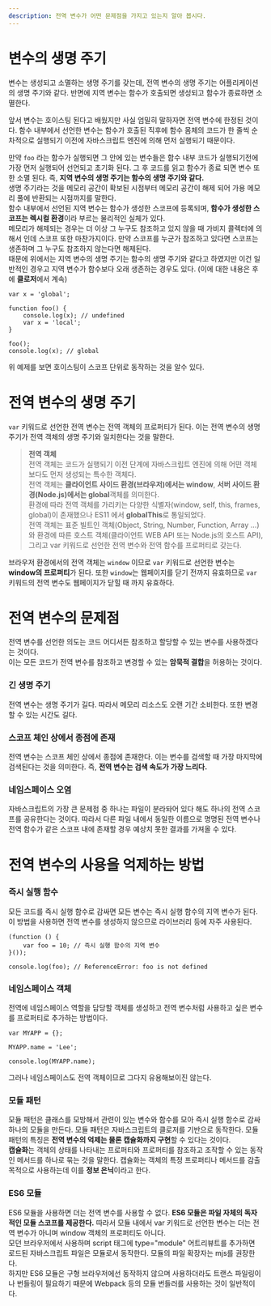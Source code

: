 ```yaml
---
description: 전역 변수가 어떤 문제점을 가지고 있는지 알아 봅시다.
---
```


# 변수의 생명 주기
변수는 생성되고 소멸하는 생명 주기를 갖는데, 전역 변수의 생명 주기는 어플리케이션의 생명 주기와 같다. 반면에 지역 변수는 함수가 호출되면 생성되고 함수가 종료하면 소멸한다. <br>

앞서 변수는 호이스팅 된다고 배웠지만 사실 엄밀히 말하자면 전역 변수에 한정된 것이다. 함수 내부에서 선언한 변수는 함수가 호출된 직후에 함수 몸체의 코드가 한 줄씩 순차적으로 실행되기 이전에 자바스크립트 엔진에 의해 먼저 실행되기 때문이다. <br>

만약 `foo` 라는 함수가 실행되면 그 안에 있는 변수들은 함수 내부 코드가 실행되기전에 가장 먼저 실행되어 선언되고 초기화 된다. 그 후 코드를 읽고 함수가 종료 되면 변수 또한 소멸 된다. 즉, **지역 변수의 생명 주기는 함수의 생명 주기와 같다.** <br>
생명 주기라는 것을 메모리 공간이 확보된 시점부터 메모리 공간이 해제 되어 가용 메모리 풀에 반환되는 시점까지를 말한다. <br>
함수 내부에서 선언된 지역 변수는 함수가 생성한 스코프에 등록되며, **함수가 생성한 스코프는 렉시컬 환경**이라 부르는 물리적인 실체가 있다. <br>
메모리가 해제되는 경우는 더 이상 그 누구도 참조하고 있지 않을 때 가비지 콜렉터에 의해서 인데 스코프 또한 마찬가지이다. 만약 스코프를 누군가 참조하고 있다면 스코프는 생존하며 그 누구도 참조하지 않는다면 해제된다. <br>
때문에 위에서는 지역 변수의 생명 주기는 함수의 생명 주기와 같다고 하였지만 이건 일반적인 경우고 지역 변수가 함수보다 오래 생존하는 경우도 있다. (이에 대한 내용은 후에 **클로저**에서 계속)<br>

```
var x = 'global';

function foo() {
    console.log(x); // undefined
    var x = 'local';
}

foo();
console.log(x); // global
```

위 예제를 보면 호이스팅이 스코프 단위로 동작하는 것을 알수 있다. <br>

# 전역 변수의 생명 주기
`var` 키워드로 선언한 전역 변수는 전역 객체의 프로퍼티가 된다. 이는 전역 변수의 생명 주기가 전역 객체의 생명 주기와 일치한다는 것을 말한다. <br>

> **전역 객체** <br>
전역 객체는 코드가 실행되기 이전 단계에 자바스크립트 엔진에 의해 어떤 객체보다도 먼저 생성되는 특수한 객체다. <br>
전역 객체는 **클라이언트 사이드 환경(브라우저)에서는 window**, **서버 사이드 환경(Node.js)에서는 global**객체를 의미한다. <br>
환경에 따라 전역 객체를 가리키는 다양한 식별자(window, self, this, frames, global)이 존재했으나 ES11 에서 **globalThis**로 통일되었다. <br>
전역 객체는 표준 빌트인 객체(Object, String, Number, Function, Array ...)와 환경에 따른 호스트 객체(클라이언트 WEB API 또는 Node.js의 호스트 API), 그리고 var 키워드로 선언한 전역 변수와 전역 함수를 프로퍼티로 갖는다. <br>

브라우저 환경에서의 전역 객체는 `window` 이므로 `var` 키워드로 선언한 변수는 **window의 프로퍼티**가 된다. 또한 `window`는 웹페이지를 닫기 전까지 유효하므로 `var` 키워드의 전역 변수도 웹페이지가 닫힐 때 까지 유효하다. <br>

# 전역 변수의 문제점
전역 변수를 선언한 의도는 코드 어디서든 참조하고 할당할 수 있는 변수를 사용하겠다는 것이다. <br>
이는 모든 코드가 전역 변수를 참조하고 변경할 수 있는 **암묵적 결합**을 허용하는 것이다. <br>

### 긴 생명 주기
전역 변수는 생명 주기가 길다. 따라서 메모리 리소스도 오랜 기간 소비한다. 또한 변경할 수 있는 시간도 길다. <br>

### 스코프 체인 상에서 종점에 존재
전역 변수는 스코프 체인 상에서 종점에 존재한다. 이는 변수를 검색할 때 가장 마지막에 검색된다는 것을 의미한다. 즉, **전역 변수는 검색 속도가 가장 느리다.**

### 네임스페이스 오염
자바스크립트의 가장 큰 문제점 중 하나는 파일이 분라돠어 있다 해도 하나의 전역 스코프를 공유한다는 것이다. 따라서 다른 파일 내에서 동일한 이름으로 명명된 전역 변수나 전역 함수가 같은 스코프 내에 존재할 경우 예상치 못한 결과를 가져올 수 있다.

# 전역 변수의 사용을 억제하는 방법

### 즉시 실행 함수
모든 코드를 즉시 실행 함수로 감싸면 모든 변수는 즉시 실행 함수의 지역 변수가 된다. 이 방법을 사용하면 전역 변수를 생성하지 않으므로 라이브러리 등에 자주 사용된다. <br>
```
(function () {
    var foo = 10; // 즉시 실행 함수의 지역 변수
}());

console.log(foo); // ReferenceError: foo is not defined
```

### 네임스페이스 객체
전역에 네임스페이스 역할을 담당할 객체를 생성하고 전역 변수처럼 사용하고 싶은 변수를 프로퍼티로 추가하는 방법이다. <br>
```
var MYAPP = {};

MYAPP.name = 'Lee';

console.log(MYAPP.name);
```
그러나 네임스페이스도 전역 객체이므로 그다지 유용해보이진 않는다.

### 모듈 패턴
모듈 패턴은 클래스를 모방해서 관련이 있는 변수와 함수를 모아 즉시 실행 함수로 감싸 하나의 모듈을 만든다. 모듈 패턴은 자바스크립트의 클로저를 기반으로 동작한다. 모듈 패턴의 특징은 **전역 변수의 억제는 물론 캡슐화까지 구현**할 수 있다는 것이다. <br>
**캡슐화**는 객체의 상태를 나타내는 프로퍼티와 프로퍼티를 참조하고 조작할 수 있는 동작인 메서드를 하나로 묶는 것을 말한다. 캡슐화는 객체의 특정 프로퍼티나 메서드를 감출 목적으로 사용하는데 이를 **정보 은닉**이라고 한다. <br>

### ES6 모듈
ES6 모듈을 사용하면 더는 전역 변수를 사용할 수 없다. **ES6 모듈은 파일 자체의 독자적인 모듈 스코프를 제공한다.** 따라서 모듈 내에서 var 키워드로 선언한 변수는 더는 전역 변수가 아니며 window 객체의 프로퍼티도 아니다. <br>
모던 브라우저에서 사용하며 script 태그에 type="module" 어트리뷰트를 추가하면 로드된 자바스크립트 파일은 모듈로서 동작한다. 모듈의 파일 확장자는 mjs를 권장한다.<br>
하지만 ES6 모듈은 구형 브라우저에선 동작하지 않으며 사용하더라도 트랜스 파일링이나 번들링이 필요하기 때문에 Webpack 등의 모듈 번들러를 사용하는 것이 일반적이다. 